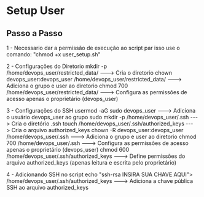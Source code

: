 # Setup User

## Passo a Passo

1 - Necessario dar a permissão de execução ao script par isso use o comando: 
    "chmod +x user_setup.sh"

2 - Configurações do Diretorio
    mkdir -p /home/devops_user/restricted_data/         --->        Cria o diretorio
    chown devops_user:devops_user /home/devops_user/restricted_data/        --->       Adiciona o grupo e user ao diretorio
    chmod 700 /home/devops_user/restricted_data/        --->  Configura as permissões de acesso apenas o proprietário (devops_user)

3 - Configurações do SSH
    usermod -aG sudo devops_user         --->       Adiciona o usuário devops_user ao grupo sudo
    mkdir -p /home/devops_user/.ssh         --->    Cria o diretório .ssh
    touch /home/devops_user/.ssh/authorized_keys         --->   Cria o arquivo authorized_keys
    chown -R devops_user:devops_user /home/devops_user/.ssh         --->    Adiciona o grupo e user ao diretorio
    chmod 700 /home/devops_user/.ssh         ---> Configura as permissões de acesso apenas o proprietário (devops_user)
    chmod 600 /home/devops_user/.ssh/authorized_keys         ---> Define permissões do arquivo authorized_keys (apenas leitura e escrita pelo proprietário)

4 - Adicionando SSH no script
    echo "ssh-rsa INSIRA SUA CHAVE AQUI"> /home/devops_user/.ssh/authorized_keys ---> Adiciona a chave pública SSH ao arquivo authorized_keys
